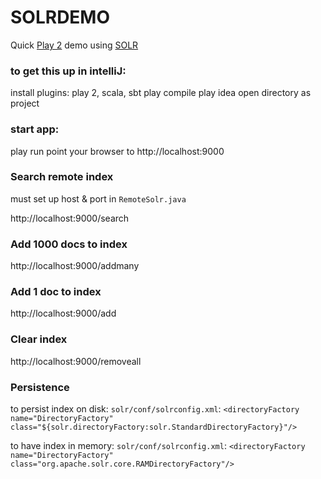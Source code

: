 SOLRDEMO
========

Quick [Play 2](http://www.playframework.org/) demo using [SOLR](http://lucene.apache.org/solr/)

### to get this up in intelliJ:
install plugins: play 2, scala, sbt
play compile
play idea
open directory as project

### start app:
play run
point your browser to http://localhost:9000

### Search remote index
must set up host & port in `RemoteSolr.java`

http://localhost:9000/search

### Add 1000 docs to index
http://localhost:9000/addmany

### Add 1 doc to index
http://localhost:9000/add

### Clear index
http://localhost:9000/removeall

### Persistence
to persist index on disk:
`solr/conf/solrconfig.xml`:
    `<directoryFactory name="DirectoryFactory" class="${solr.directoryFactory:solr.StandardDirectoryFactory}"/>`

to have index in memory:
`solr/conf/solrconfig.xml`:
  `<directoryFactory name="DirectoryFactory" class="org.apache.solr.core.RAMDirectoryFactory"/>`
